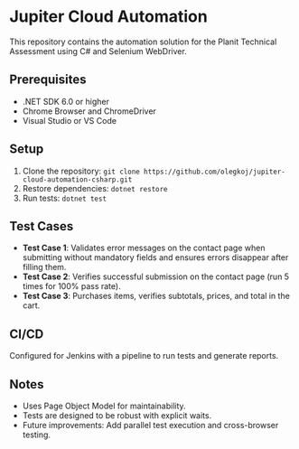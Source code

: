 # Jupiter Cloud Automation

This repository contains the automation solution for the Planit Technical Assessment using C# and Selenium WebDriver.

## Prerequisites
- .NET SDK 6.0 or higher
- Chrome Browser and ChromeDriver
- Visual Studio or VS Code

## Setup
1. Clone the repository: `git clone https://github.com/olegkoj/jupiter-cloud-automation-csharp.git`
2. Restore dependencies: `dotnet restore`
3. Run tests: `dotnet test`

## Test Cases
- **Test Case 1**: Validates error messages on the contact page when submitting without mandatory fields and ensures errors disappear after filling them.
- **Test Case 2**: Verifies successful submission on the contact page (run 5 times for 100% pass rate).
- **Test Case 3**: Purchases items, verifies subtotals, prices, and total in the cart.

## CI/CD
Configured for Jenkins with a pipeline to run tests and generate reports.

## Notes
- Uses Page Object Model for maintainability.
- Tests are designed to be robust with explicit waits.
- Future improvements: Add parallel test execution and cross-browser testing.